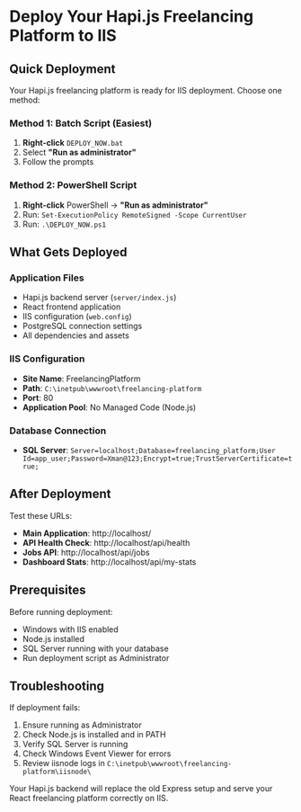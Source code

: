 # Deploy Your Hapi.js Freelancing Platform to IIS

## Quick Deployment

Your Hapi.js freelancing platform is ready for IIS deployment. Choose one method:

### Method 1: Batch Script (Easiest)
1. **Right-click** `DEPLOY_NOW.bat`
2. Select **"Run as administrator"**
3. Follow the prompts

### Method 2: PowerShell Script
1. **Right-click** PowerShell → **"Run as administrator"**
2. Run: `Set-ExecutionPolicy RemoteSigned -Scope CurrentUser`
3. Run: `.\DEPLOY_NOW.ps1`

## What Gets Deployed

### Application Files
- Hapi.js backend server (`server/index.js`)
- React frontend application
- IIS configuration (`web.config`)
- PostgreSQL connection settings
- All dependencies and assets

### IIS Configuration
- **Site Name**: FreelancingPlatform
- **Path**: `C:\inetpub\wwwroot\freelancing-platform`
- **Port**: 80
- **Application Pool**: No Managed Code (Node.js)

### Database Connection
- **SQL Server**: `Server=localhost;Database=freelancing_platform;User Id=app_user;Password=Xman@123;Encrypt=true;TrustServerCertificate=true;`

## After Deployment

Test these URLs:
- **Main Application**: http://localhost/
- **API Health Check**: http://localhost/api/health
- **Jobs API**: http://localhost/api/jobs
- **Dashboard Stats**: http://localhost/api/my-stats

## Prerequisites

Before running deployment:
- Windows with IIS enabled
- Node.js installed
- SQL Server running with your database
- Run deployment script as Administrator

## Troubleshooting

If deployment fails:
1. Ensure running as Administrator
2. Check Node.js is installed and in PATH
3. Verify SQL Server is running
4. Check Windows Event Viewer for errors
5. Review iisnode logs in `C:\inetpub\wwwroot\freelancing-platform\iisnode\`

Your Hapi.js backend will replace the old Express setup and serve your React freelancing platform correctly on IIS.